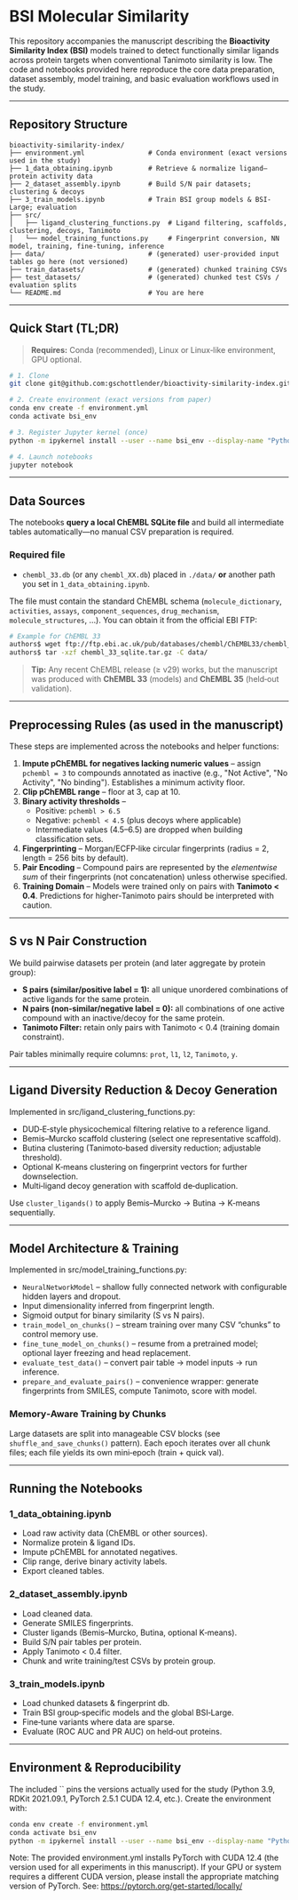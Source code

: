 # BSI Molecular Similarity

This repository accompanies the manuscript describing the **Bioactivity Similarity Index (BSI)** models trained to detect functionally similar ligands across protein targets when conventional Tanimoto similarity is low. The code and notebooks provided here reproduce the core data preparation, dataset assembly, model training, and basic evaluation workflows used in the study.

---

## Repository Structure

```
bioactivity-similarity-index/
├── environment.yml                # Conda environment (exact versions used in the study)
├── 1_data_obtaining.ipynb         # Retrieve & normalize ligand–protein activity data
├── 2_dataset_assembly.ipynb       # Build S/N pair datasets; clustering & decoys
├── 3_train_models.ipynb           # Train BSI group models & BSI-Large; evaluation
├── src/
│   ├── ligand_clustering_functions.py  # Ligand filtering, scaffolds, clustering, decoys, Tanimoto
│   └── model_training_functions.py     # Fingerprint conversion, NN model, training, fine‑tuning, inference
├── data/                          # (generated) user-provided input tables go here (not versioned)
├── train_datasets/                # (generated) chunked training CSVs
├── test_datasets/                 # (generated) chunked test CSVs / evaluation splits
└── README.md                      # You are here
```

---

## Quick Start (TL;DR)

> **Requires:** Conda (recommended), Linux or Linux‑like environment, GPU optional.

```bash
# 1. Clone
git clone git@github.com:gschottlender/bioactivity-similarity-index.git && cd bioactivity-similarity-index

# 2. Create environment (exact versions from paper)
conda env create -f environment.yml
conda activate bsi_env

# 3. Register Jupyter kernel (once)
python -m ipykernel install --user --name bsi_env --display-name "Python (bsi_env)"

# 4. Launch notebooks
jupyter notebook
```

---

## Data Sources

The notebooks **query a local ChEMBL SQLite file** and build all intermediate tables automatically—no manual CSV preparation is required.

### Required file

- `chembl_33.db` (or any `chembl_XX.db`) placed in `./data/` **or** another path you set in `1_data_obtaining.ipynb`.

The file must contain the standard ChEMBL schema (`molecule_dictionary`, `activities`, `assays`, `component_sequences`, `drug_mechanism`, `molecule_structures`, …). You can obtain it from the official EBI FTP:

```bash
# Example for ChEMBL 33
authors$ wget ftp://ftp.ebi.ac.uk/pub/databases/chembl/ChEMBL33/chembl_33_sqlite.tar.gz
authors$ tar -xzf chembl_33_sqlite.tar.gz -C data/
```

> **Tip:** Any recent ChEMBL release (≥ v29) works, but the manuscript was produced with **ChEMBL 33** (models) and **ChEMBL 35** (held‑out validation).

---

## Preprocessing Rules (as used in the manuscript)

These steps are implemented across the notebooks and helper functions:

1. **Impute pChEMBL for negatives lacking numeric values** – assign `pchembl = 3` to compounds annotated as inactive (e.g., "Not Active", "No Activity", "No binding"). Establishes a minimum activity floor.
2. **Clip pChEMBL range** – floor at 3, cap at 10.
3. **Binary activity thresholds** –
   - Positive: `pchembl > 6.5`
   - Negative: `pchembl < 4.5` (plus decoys where applicable)
   - Intermediate values (4.5–6.5) are dropped when building classification sets.
4. **Fingerprinting** – Morgan/ECFP‑like circular fingerprints (radius = 2, length = 256 bits by default).
5. **Pair Encoding** – Compound pairs are represented by the *elementwise sum* of their fingerprints (not concatenation) unless otherwise specified.
6. **Training Domain** – Models were trained only on pairs with **Tanimoto < 0.4**. Predictions for higher‑Tanimoto pairs should be interpreted with caution.

---

## S vs N Pair Construction

We build pairwise datasets per protein (and later aggregate by protein group):

- **S pairs (similar/positive label = 1):** all unique unordered combinations of active ligands for the same protein.
- **N pairs (non‑similar/negative label = 0):** all combinations of one active compound with an inactive/decoy for the same protein.
- **Tanimoto Filter:** retain only pairs with Tanimoto < 0.4 (training domain constraint).

Pair tables minimally require columns: `prot`, `l1`, `l2`, `Tanimoto`, `y`.

---

## Ligand Diversity Reduction & Decoy Generation

Implemented in src/ligand_clustering_functions.py:

- DUD‑E‑style physicochemical filtering relative to a reference ligand.
- Bemis–Murcko scaffold clustering (select one representative scaffold).
- Butina clustering (Tanimoto‑based diversity reduction; adjustable threshold).
- Optional K‑means clustering on fingerprint vectors for further downselection.
- Multi‑ligand decoy generation with scaffold de‑duplication.

Use `cluster_ligands()` to apply Bemis–Murcko → Butina → K‑means sequentially.

---

## Model Architecture & Training

Implemented in src/model_training_functions.py:

- `NeuralNetworkModel` – shallow fully connected network with configurable hidden layers and dropout.
- Input dimensionality inferred from fingerprint length.
- Sigmoid output for binary similarity (S vs N pairs).
- `train_model_on_chunks()` – stream training over many CSV “chunks” to control memory use.
- `fine_tune_model_on_chunks()` – resume from a pretrained model; optional layer freezing and head replacement.
- `evaluate_test_data()` – convert pair table → model inputs → run inference.
- `prepare_and_evaluate_pairs()` – convenience wrapper: generate fingerprints from SMILES, compute Tanimoto, score with model.

### Memory‑Aware Training by Chunks

Large datasets are split into manageable CSV blocks (see `shuffle_and_save_chunks()` pattern). Each epoch iterates over all chunk files; each file yields its own mini‑epoch (train + quick val).

---

## Running the Notebooks

### 1_data_obtaining.ipynb

- Load raw activity data (ChEMBL or other sources).
- Normalize protein & ligand IDs.
- Impute pChEMBL for annotated negatives.
- Clip range, derive binary activity labels.
- Export cleaned tables.

### 2_dataset_assembly.ipynb

- Load cleaned data.
- Generate SMILES fingerprints.
- Cluster ligands (Bemis–Murcko, Butina, optional K‑means).
- Build S/N pair tables per protein.
- Apply Tanimoto < 0.4 filter.
- Chunk and write training/test CSVs by protein group.

### 3_train_models.ipynb

- Load chunked datasets & fingerprint db.
- Train BSI group‑specific models and the global BSI‑Large.
- Fine‑tune variants where data are sparse.
- Evaluate (ROC AUC and PR AUC) on held‑out proteins.

---


## Environment & Reproducibility

The included \`\` pins the versions actually used for the study (Python 3.9, RDKit 2021.09.1, PyTorch 2.5.1 CUDA 12.4, etc.). Create the environment with:

```bash
conda env create -f environment.yml
conda activate bsi_env
python -m ipykernel install --user --name bsi_env --display-name "Python (bsi_env)"
```

Note:
The provided environment.yml installs PyTorch with CUDA 12.4 (the version used for all experiments in this manuscript).
If your GPU or system requires a different CUDA version,
please install the appropriate matching version of PyTorch.
See: https://pytorch.org/get-started/locally/

